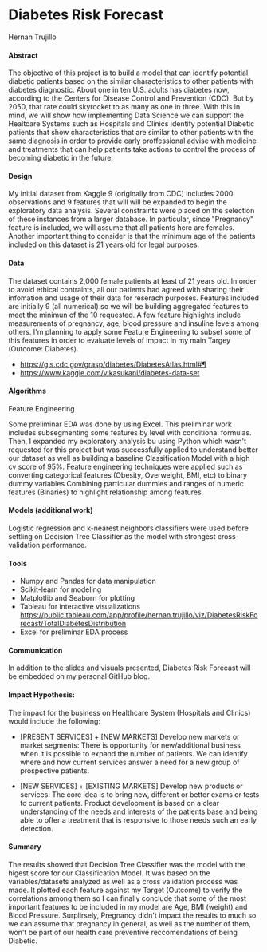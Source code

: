 # Diabetes Risk Forecast
Hernan Trujillo

#### Abstract
The objective of this project is to build a model that can identify potential diabetic patients based on the similar characteristics to other patients with diabetes diagnostic. About one in ten U.S. adults has diabetes now, according to the Centers for Disease Control and Prevention (CDC). But by 2050, that rate could skyrocket to as many as one in three. With this in mind, we will show how implementing Data Science we can support the Healtcare Systems such as Hospitals and Clinics identify potential Diabetic patients that show characteristics that are similar to other patients with the same diagnosis in order to provide early proffessional advise with medicine and treatments that can help patients take actions to control the process of becoming diabetic in the future. 

#### Design
My initial dataset from Kaggle 9 (originally from CDC) includes 2000 observations and 9 features that will will be expanded to begin the exploratory data analysis. Several constraints were placed on the selection of these instances from a larger database. In particular, since "Pregnancy" feature is included, we will assume that all patients here are females. Another important thing to consider is that the minimum age of the patients included on this dataset is 21 years old for legal purposes.

#### Data
The dataset contains 2,000 female patients at least of 21 years old. In order to avoid ethical contraints, all our patients had agreed with sharing their infomation and usage of their data for reserach purposes. Features included are initially 9 (all numerical) so we will be building aggregated features to meet the minimun of the 10 requested. A few feature highlights include measurements of pregnancy, age, blood pressure and insuline levels among others. 
I'm planning to apply some Feature Engineering to subset some of this features in order to evaluate levels of impact in my main Targey (Outcome: Diabetes).
- https://gis.cdc.gov/grasp/diabetes/DiabetesAtlas.html#¶
- https://www.kaggle.com/vikasukani/diabetes-data-set

#### Algorithms
Feature Engineering

Some preliminar EDA was done by using Excel. This preliminar work includes subsegmenting some features by level with conditional formulas.  
Then, I expanded my exploratory analysis bu using Python  which wasn't requested for this project but was successfully applied to understand better our dataset as well as building a baseline Classification Model with a high cv score of 95%. Feature engineering techniques were applied such as converting categorical features (Obesity, Overweight, BMI, etc) to binary dummy variables
Combining particular dummies and ranges of numeric features (Binaries) to highlight relationship among features.

#### Models (additional work)

Logistic regression and k-nearest neighbors classifiers were used before settling on Decision Tree Classifier as the model with strongest cross-validation performance. 

#### Tools
- Numpy and Pandas for data manipulation
- Scikit-learn for modeling
- Matplotlib and Seaborn for plotting
- Tableau for interactive visualizations https://public.tableau.com/app/profile/hernan.trujillo/viz/DiabetesRiskForecast/TotalDiabetesDistribution
- Excel for preliminar EDA process

#### Communication
In addition to the slides and visuals presented, Diabetes Risk Forecast will be embedded on my personal GitHub blog.

#### Impact Hypothesis:
The impact for the business on Healthcare System (Hospitals and Clinics) would include the following:

- [PRESENT SERVICES] + [NEW MARKETS] Develop new markets or market segments:
There is opportunity for new/additional business when it is possible to expand the number of patients. We can identify where and how current services answer a need for a new group of prospective patients.

- [NEW SERVICES] + [EXISTING MARKETS] Develop new products or services:
The core idea is to bring new, different or better exams or tests to current patients. Product development is based on a clear understanding of the needs and interests of the patients base and being able to offer a treatment that is responsive to those needs such an early detection.

#### Summary

The results showed that Decision Tree Classifier was the model with the higest score for our Classification Model. It was based on the variables/datasets analyzed as well as a cross validation process was made. It plotted each feature against my Target (Outcome) to verify the correlations among them so I can finally conclude that some of the most important features to be included in my model are Age, BMI (weight) and Blood Pressure. Surplirsely, Pregnancy didn't impact the results to much so we can assume that pregnancy in general, as well as the number of them, won't be part of our health care preventive reccomendations of being Diabetic. 
